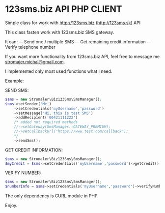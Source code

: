 # 123sms.biz API PHP CLIENT
Simple class for work with http://123sms.biz (http://123sms.sk) API

This class fasten work with 123sms.biz SMS gateway.

It can:
-- Send one / multiple SMS
-- Get remaining credit information
-- Verify telephone number

If you want more functionality from 123sms.biz API, feel free to message me <stromajer.michal@gmail.com>.

I implemented only most used functions what I need.

Example:



 SEND SMS:
```PHP
$sms = new Stromaler\Biz123Sms\SmsManager();
$sms->setSender('Me')
    ->setCredentials('myUsername','password')
    ->setMessage('Hi, this is test SMS')
    ->addRecipient('00421111222')
    /* added not required methods
    //->setGateway(SmsManager::GATEWAY_PREMIUM);
    //->setCallbackUrl("https://www.test.com/callback");
    */
    ->sendSms();
```
    
 GET CREDIT INFORMATION:

```PHP
$sms = new Stromaler\Biz123Sms\SmsManager();
$myCredit = $sms->setCredentials('myUsername','password')->getCredit();
```

 VERIFY NUMBER:

```PHP
$sms = new Stromaler\Biz123Sms\SmsManager();
$numberInfo = $sms->setCredentials('myUsername','password')->verifyNumber('00421111222');
```
The only dependency is CURL module in PHP.

Enjoy.
